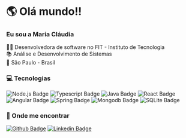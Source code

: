 <!--
### Hi there 👋
**maria-sclaudia/maria-sclaudia** is a ✨ _special_ ✨ repository because its `README.md` (this file) appears on your GitHub profile.

Here are some ideas to get you started:

- 🔭 I’m currently working on ...
- 🌱 I’m currently learning ...
- 👯 I’m looking to collaborate on ...
- 🤔 I’m looking for help with ...
- 💬 Ask me about ...
- 📫 How to reach me: ...
- 😄 Pronouns: ...
- ⚡ Fun fact: ...
-->

# :earth_americas: Olá mundo!! 

### Eu sou a Maria Cláudia
 
:woman_technologist: Desenvolvedora de software no FIT - Instituto de Tecnologia  <br />
:books: Análise e Desenvolvimento de Sistemas <br />
:house_with_garden: São Paulo - Brasil <br />

### :computer: Tecnologias
![Node.js Badge](https://img.shields.io/badge/Node.js-43853D?style=for-the-badge&logo=node.js&logoColor=white)
![Typescript Badge](https://img.shields.io/badge/TypeScript-007ACC?style=for-the-badge&logo=typescript&logoColor=white)
![Java Badge](https://img.shields.io/badge/Java-ED8B00?style=for-the-badge&logo=java&logoColor=white)
![React Badge](https://img.shields.io/badge/React-20232A?style=for-the-badge&logo=react&logoColor=61DAFB)
![Angular Badge](https://img.shields.io/badge/Angular-DD0031?style=for-the-badge&logo=angular&logoColor=white)
![Spring Badge](https://img.shields.io/badge/Spring-6DB33F?style=for-the-badge&logo=spring&logoColor=white)
![Mongodb Badge](https://img.shields.io/badge/MongoDB-4EA94B?style=for-the-badge&logo=mongodb&logoColor=white)
![SQLite Badge](https://img.shields.io/badge/SQLite-07405E?style=for-the-badge&logo=sqlite&logoColor=white) <br />

### :speech_balloon: Onde me encontrar 
[![Github Badge](https://img.shields.io/badge/-Github-000?style=flat-square&logo=Github&logoColor=white&link=https://github.com/maria-sclaudia)](https://github.com/maria-sclaudia)
[![Linkedin Badge](https://img.shields.io/badge/-LinkedIn-blue?style=flat-square&logo=Linkedin&logoColor=white&link=https://www.linkedin.com/in/maria-sclaudia-souza/)](https://www.linkedin.com/in/maria-sclaudia-souza/)
